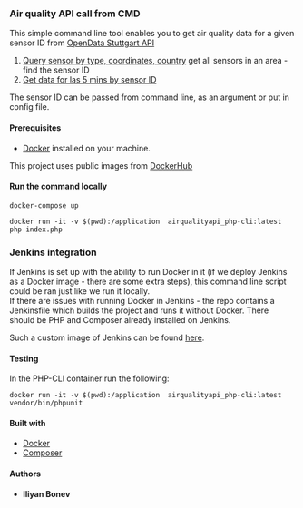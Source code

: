 ### Air quality API call from CMD

This simple command line tool enables you to get air quality data for a given sensor ID
from [OpenData Stuttgart API](https://github.com/opendata-stuttgart/meta/wiki/EN-APIs)
1. [Query sensor by type, coordinates, country](https://data.sensor.community/airrohr/v1/filter/type=SDS011&country=BG&area=42.658,23.277,0.5)
 get all sensors in an area - find the sensor ID
2. [Get data for las 5 mins by sensor ID](https://data.sensor.community/airrohr/v1/sensor/6043/)

The sensor ID can be passed from command line, as an argument or put in config file.

#### Prerequisites
* [Docker](https://www.docker.com/) installed on your machine.

This project uses public images from [DockerHub](https://hub.docker.com/)

#### Run the command locally
```
docker-compose up
```
```
docker run -it -v $(pwd):/application  airqualityapi_php-cli:latest php index.php
```

### Jenkins integration 
If Jenkins is set up with the ability to run Docker in it (if we deploy Jenkins as a Docker image - there are some extra steps), this command line script could be ran just like we run it locally. \
If there are issues with running Docker in Jenkins - the repo contains a Jenkinsfile which builds the project and runs it without Docker.
There should be PHP and Composer already installed on Jenkins.

Such a custom image of Jenkins can be found [here](https://hub.docker.com/repository/docker/boneff/jenkins-docker-php).

#### Testing
In the PHP-CLI container run the following:
```
docker run -it -v $(pwd):/application  airqualityapi_php-cli:latest vendor/bin/phpunit
```
#### Built with
* [Docker](https://www.docker.com/) 
* [Composer](https://getcomposer.org)


#### Authors

* **Iliyan Bonev** 

